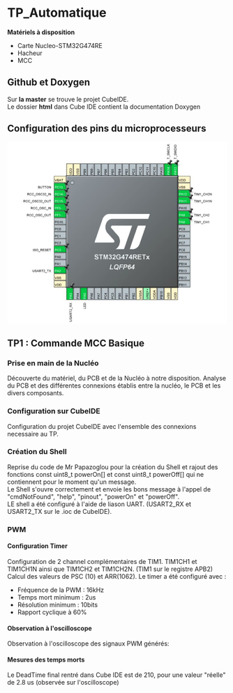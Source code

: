 # TP_Automatique  

__Matériels à disposition__  
- Carte Nucleo-STM32G474RE
- Hacheur 
- MCC

## Github et Doxygen
Sur __la master__ se trouve le projet CubeIDE.  
Le dossier __html__ dans Cube IDE contient la documentation Doxygen  

## Configuration des pins du microprocesseurs
![alt text](https://github.com/KOEHL-HAVRET-TP/TP_Automatique/blob/fcc6e490f1d8087805aa1f0a3249d28175753caa/Images/image_pin_cubeIDE.JPG)

## TP1  : Commande MCC Basique

### Prise en main de la Nucléo
Découverte du matériel, du PCB et de la Nucléo à notre disposition. Analyse du PCB et des différentes connexions établis entre la nucléo, le PCB et les divers composants.  

### Configuration sur CubeIDE 
Configuration du projet CubeIDE avec l'ensemble des connexions necessaire au TP. 

### Création du Shell
Reprise du code de Mr Papazoglou pour la création du Shell et rajout des fonctions const uint8_t powerOn[] et const uint8_t powerOff[] qui ne contiennent pour le moment qu'un message.  
Le Shell s'ouvre correctement et envoie les bons message à l'appel de "cmdNotFound", "help", "pinout", "powerOn" et "powerOff".  
LE shell a été configuré à l'aide de liason UART. (USART2_RX et USART2_TX sur le .ioc de CubeIDE).  

### PWM  
#### Configuration Timer
Configuration de 2 channel complémentaires de TIM1. TIM1CH1 et TIM1CH1N ainsi que TIM1CH2 et TIM1CH2N. (TIM1 sur le registre APB2) 
Calcul des valeurs de PSC (10) et ARR(1062). 
Le timer a été configuré avec :  
- Fréquence de la PWM : 16kHz
- Temps mort minimum : 2us
- Résolution minimum : 10bits
- Rapport cyclique à 60%

#### Observation à l'oscilloscope
Observation à l'oscilloscope des signaux PWM générés:  


#### Mesures des temps morts  
Le DeadTime final rentré dans Cube IDE est de 210, pour une valeur "réelle" de 2.8 us (observée sur l'oscilloscope)

